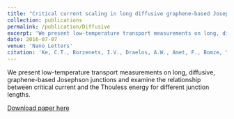 ```yaml
---
title: "Critical current scaling in long diffusive graphene-based Josephson junctions"
collection: publications
permalink: /publication/Diffusive
excerpt: 'We present low-temperature transport measurements on long, diffusive, graphene-based Josephson junctions and examine the relationship between critical current and the Thouless energy for different junction lengths.'
date: 2016-07-07
venue: 'Nano Letters'
citation: 'Ke, C.T., Borzenets, I.V., Draelos, A.W., Amet, F., Bomze, Y., Jones, G., Craciun, M., Russo, S., Yamamoto, M., Tarucha, S., Finkelstein, G. (2016). "Critical current scaling in long diffusive graphene-based Josephson junctions". Nano Lett. 16(8), pp. 4788-4791.'
---
```

We present low-temperature transport measurements on long, diffusive, graphene-based Josephson junctions and examine the relationship between critical current and the Thouless energy for different junction lengths.

[Download paper here](https://pubs.acs.org/doi/abs/10.1021/acs.nanolett.6b00738)
